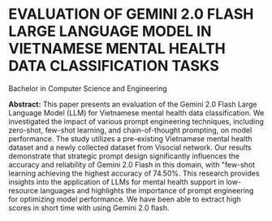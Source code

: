 # **EVALUATION OF  GEMINI 2.0 FLASH  LARGE LANGUAGE MODEL IN VIETNAMESE MENTAL HEALTH DATA CLASSIFICATION TASKS**  
Bachelor in Computer Science and Engineering  

**Abstract:** This paper presents an evaluation of the Gemini 2.0 Flash Large Language Model (LLM) for Vietnamese mental health data classification.  We investigated the impact of various prompt engineering techniques, including zero-shot, few-shot learning, and chain-of-thought prompting, on model performance. The study utilizes a pre-existing Vietnamese mental health dataset and a newly collected dataset from Visocial network.  Our results demonstrate that strategic prompt design significantly influences the accuracy and reliability of Gemini 2.0 Flash in this domain, with "few-shot learning achieving the highest accuracy of 74.50%.  This research provides insights into the application of LLMs for mental health support in low-resource languages and highlights the importance of prompt engineering for optimizing model performance. We have been able to extract high scores in short time with using Gemini 2.0 flash.
